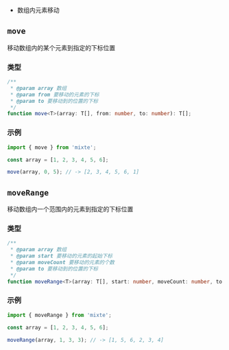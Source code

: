 - 数组内元素移动

## `move`

移动数组内的某个元素到指定的下标位置

### 类型

```ts
/**
 * @param array 数组
 * @param from 要移动的元素的下标
 * @param to 要移动到的位置的下标
 */
function move<T>(array: T[], from: number, to: number): T[];
```

### 示例

```ts
import { move } from 'mixte';

const array = [1, 2, 3, 4, 5, 6];

move(array, 0, 5); // -> [2, 3, 4, 5, 6, 1]
```


## `moveRange`

移动数组内一个范围内的元素到指定的下标位置

### 类型

```ts
/**
 * @param array 数组
 * @param start 要移动的元素的起始下标
 * @param moveCount 要移动的元素的个数
 * @param to 要移动到的位置的下标
 */
function moveRange<T>(array: T[], start: number, moveCount: number, to: number): T[];
```

### 示例

```ts
import { moveRange } from 'mixte';

const array = [1, 2, 3, 4, 5, 6];

moveRange(array, 1, 3, 3); // -> [1, 5, 6, 2, 3, 4]
```
